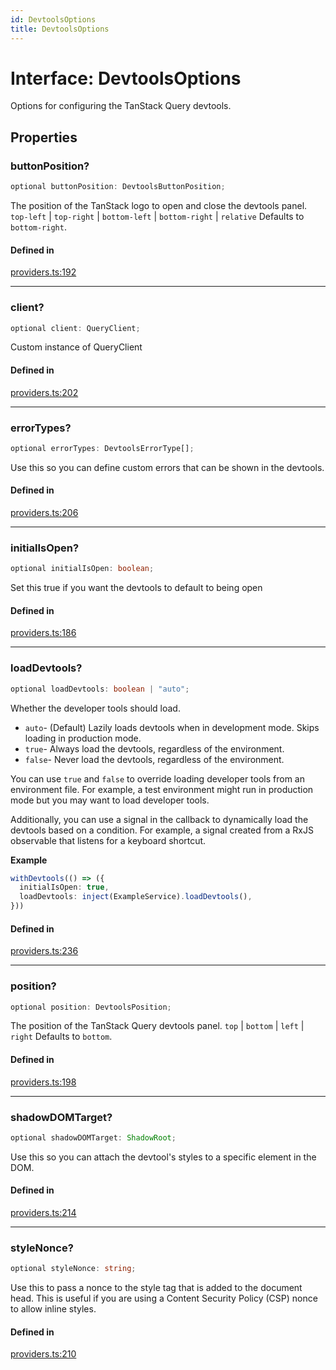 ```yaml
---
id: DevtoolsOptions
title: DevtoolsOptions
---
```


# Interface: DevtoolsOptions

Options for configuring the TanStack Query devtools.

## Properties

### buttonPosition?

```ts
optional buttonPosition: DevtoolsButtonPosition;
```

The position of the TanStack logo to open and close the devtools panel.
`top-left` | `top-right` | `bottom-left` | `bottom-right` | `relative`
Defaults to `bottom-right`.

#### Defined in

[providers.ts:192](https://github.com/TanStack/query/blob/main/packages/angular-query-experimental/src/providers.ts#L192)

---

### client?

```ts
optional client: QueryClient;
```

Custom instance of QueryClient

#### Defined in

[providers.ts:202](https://github.com/TanStack/query/blob/main/packages/angular-query-experimental/src/providers.ts#L202)

---

### errorTypes?

```ts
optional errorTypes: DevtoolsErrorType[];
```

Use this so you can define custom errors that can be shown in the devtools.

#### Defined in

[providers.ts:206](https://github.com/TanStack/query/blob/main/packages/angular-query-experimental/src/providers.ts#L206)

---

### initialIsOpen?

```ts
optional initialIsOpen: boolean;
```

Set this true if you want the devtools to default to being open

#### Defined in

[providers.ts:186](https://github.com/TanStack/query/blob/main/packages/angular-query-experimental/src/providers.ts#L186)

---

### loadDevtools?

```ts
optional loadDevtools: boolean | "auto";
```

Whether the developer tools should load.

- `auto`- (Default) Lazily loads devtools when in development mode. Skips loading in production mode.
- `true`- Always load the devtools, regardless of the environment.
- `false`- Never load the devtools, regardless of the environment.

You can use `true` and `false` to override loading developer tools from an environment file.
For example, a test environment might run in production mode but you may want to load developer tools.

Additionally, you can use a signal in the callback to dynamically load the devtools based on a condition. For example,
a signal created from a RxJS observable that listens for a keyboard shortcut.

**Example**

```ts
withDevtools(() => ({
  initialIsOpen: true,
  loadDevtools: inject(ExampleService).loadDevtools(),
}))
```

#### Defined in

[providers.ts:236](https://github.com/TanStack/query/blob/main/packages/angular-query-experimental/src/providers.ts#L236)

---

### position?

```ts
optional position: DevtoolsPosition;
```

The position of the TanStack Query devtools panel.
`top` | `bottom` | `left` | `right`
Defaults to `bottom`.

#### Defined in

[providers.ts:198](https://github.com/TanStack/query/blob/main/packages/angular-query-experimental/src/providers.ts#L198)

---

### shadowDOMTarget?

```ts
optional shadowDOMTarget: ShadowRoot;
```

Use this so you can attach the devtool's styles to a specific element in the DOM.

#### Defined in

[providers.ts:214](https://github.com/TanStack/query/blob/main/packages/angular-query-experimental/src/providers.ts#L214)

---

### styleNonce?

```ts
optional styleNonce: string;
```

Use this to pass a nonce to the style tag that is added to the document head. This is useful if you are using a Content Security Policy (CSP) nonce to allow inline styles.

#### Defined in

[providers.ts:210](https://github.com/TanStack/query/blob/main/packages/angular-query-experimental/src/providers.ts#L210)
